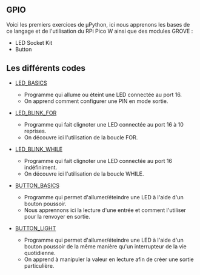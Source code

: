 ## GPIO

Voici les premiers exercices de µPython, ici nous apprenons les bases de ce langage et de l'utilisation du RPi Pico W ainsi que des modules GROVE : 

- LED Socket Kit
- Button

## Les différents codes

  - [LED_BASICS](LED_BASICS.py)
      - Programme qui allume ou éteint une LED connectée au port 16.
      - On apprend comment configurer une PIN en mode sortie.

  - [LED_BLINK_FOR](LED_BLINK_FOR.py)
      - Programme qui fait clignoter une LED connectée au port 16 à 10 reprises.
      - On découvre ici l'utilisation de la boucle FOR.

  - [LED_BLINK_WHILE](LED_BLINK_WHILE.py)
      - Programme qui fait clignoter une LED connectée au port 16 indéfiniment.
      - On découvre ici l'utilisation de la boucle WHILE.

  - [BUTTON_BASICS](BUTTON_BASICS.py)
      - Programme qui permet d'allumer/éteindre une LED à l'aide d'un bouton poussoir.
      - Nous apprennons ici la lecture d'une entrée et comment l'utiliser pour la renvoyer en sortie.

  - [BUTTON_LIGHT](BUTTON_LIGHT.py)
      - Programme qui permet d'allumer/éteindre une LED à l'aide d'un bouton poussoir de la même manière qu'un interrupteur de la vie quotidienne.
      - On apprend à manipuler la valeur en lecture afin de créer une sortie particulière.
